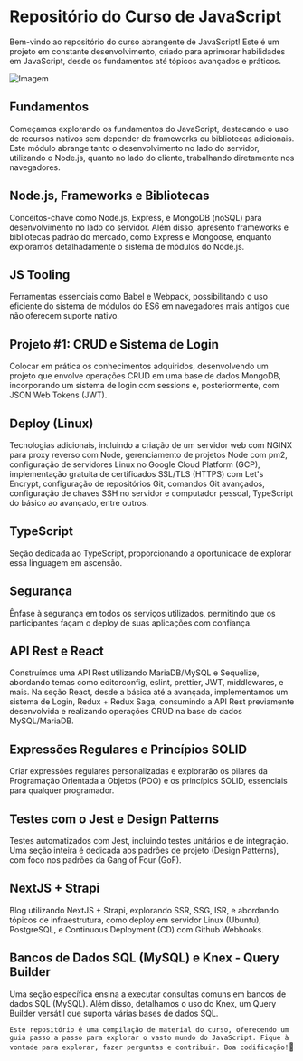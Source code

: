 
# Repositório do Curso de JavaScript
Bem-vindo ao repositório do curso abrangente de JavaScript! Este é um projeto em constante desenvolvimento, criado para aprimorar habilidades em JavaScript, desde os fundamentos até tópicos avançados e práticos.

![Imagem](https://www.google.com/url?sa=i&url=https%3A%2F%2Fwww.treinaweb.com.br%2Fblog%2Fo-que-se-pode-fazer-com-javascript-hoje-em-dia&psig=AOvVaw0K9UApr_KT1OzGToOO7N3X&ust=1701111311138000&source=images&cd=vfe&opi=89978449&ved=0CBEQjRxqFwoTCICH77mr4oIDFQAAAAAdAAAAABAE)

## Fundamentos
Começamos explorando os fundamentos do JavaScript, destacando o uso de recursos nativos sem depender de frameworks ou bibliotecas adicionais. Este módulo abrange tanto o desenvolvimento no lado do servidor, utilizando o Node.js, quanto no lado do cliente, trabalhando diretamente nos navegadores.

## Node.js, Frameworks e Bibliotecas
Conceitos-chave como Node.js, Express, e MongoDB (noSQL) para desenvolvimento no lado do servidor. Além disso, apresento frameworks e bibliotecas padrão do mercado, como Express e Mongoose, enquanto exploramos detalhadamente o sistema de módulos do Node.js.

## JS Tooling
Ferramentas essenciais como Babel e Webpack, possibilitando o uso eficiente do sistema de módulos do ES6 em navegadores mais antigos que não oferecem suporte nativo.

## Projeto #1: CRUD e Sistema de Login
Colocar em prática os conhecimentos adquiridos, desenvolvendo um projeto que envolve operações CRUD em uma base de dados MongoDB, incorporando um sistema de login com sessions e, posteriormente, com JSON Web Tokens (JWT).

## Deploy (Linux)
Tecnologias adicionais, incluindo a criação de um servidor web com NGINX para proxy reverso com Node, gerenciamento de projetos Node com pm2, configuração de servidores Linux no Google Cloud Platform (GCP), implementação gratuita de certificados SSL/TLS (HTTPS) com Let's Encrypt, configuração de repositórios Git, comandos Git avançados, configuração de chaves SSH no servidor e computador pessoal, TypeScript do básico ao avançado, entre outros.

## TypeScript
Seção dedicada ao TypeScript, proporcionando a oportunidade de explorar essa linguagem em ascensão.

## Segurança
Ênfase à segurança em todos os serviços utilizados, permitindo que os participantes façam o deploy de suas aplicações com confiança.

## API Rest e React
Construímos uma API Rest utilizando MariaDB/MySQL e Sequelize, abordando temas como editorconfig, eslint, prettier, JWT, middlewares, e mais. Na seção React, desde a básica até a avançada, implementamos um sistema de Login, Redux + Redux Saga, consumindo a API Rest previamente desenvolvida e realizando operações CRUD na base de dados MySQL/MariaDB.

## Expressões Regulares e Princípios SOLID
Criar expressões regulares personalizadas e explorarão os pilares da Programação Orientada a Objetos (POO) e os princípios SOLID, essenciais para qualquer programador.

## Testes com o Jest e Design Patterns
Testes automatizados com Jest, incluindo testes unitários e de integração. Uma seção inteira é dedicada aos padrões de projeto (Design Patterns), com foco nos padrões da Gang of Four (GoF).

## NextJS + Strapi
Blog utilizando NextJS + Strapi, explorando SSR, SSG, ISR, e abordando tópicos de infraestrutura, como deploy em servidor Linux (Ubuntu), PostgreSQL, e Continuous Deployment (CD) com Github Webhooks.

## Bancos de Dados SQL (MySQL) e Knex - Query Builder
Uma seção específica ensina a executar consultas comuns em bancos de dados SQL (MySQL). Além disso, detalhamos o uso do Knex, um Query Builder versátil que suporta várias bases de dados SQL.

`Este repositório é uma compilação de material do curso, oferecendo um guia passo a passo para explorar o vasto mundo do JavaScript. Fique à vontade para explorar, fazer perguntas e contribuir. Boa codificação!`🚀
